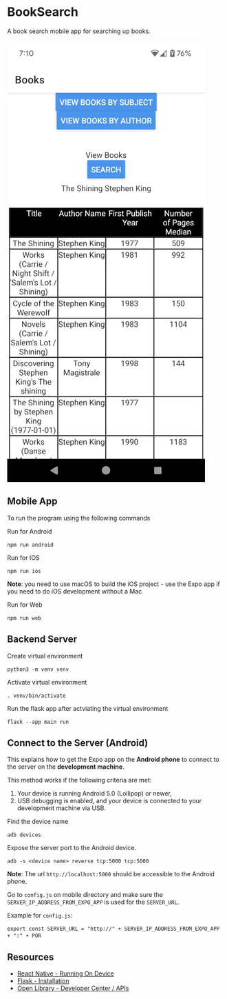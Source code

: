 # BookSearch
A book search mobile app for searching up books.

![](./images/book_search_app.webp)

## Mobile App

To run the program using the following commands

Run for Android
```
npm run android
```

Run for IOS
```
npm run ios
```
**Note**: you need to use macOS to build the iOS project - use the Expo app if you need to do iOS development without a Mac

Run for Web
```
npm run web
```

## Backend Server

Create virtual environment
```
python3 -m venv venv
```

Activate virtual environment
```
. venv/bin/activate
```

Run the flask app after actviating the virtual environment
```
flask --app main run
```
## Connect to the Server (Android)

This explains how to get the Expo app on the **Android phone** to connect to the server on the **development machine**.

This method works if the following criteria are met:
1. Your device is running Android 5.0 (Lollipop) or newer,
2. USB debugging is enabled, and your device is connected to your development machine via USB.

Find the device name
```
adb devices
```

Expose the server port to the Android device.
```
adb -s <device name> reverse tcp:5000 tcp:5000
```

**Note**: The url `http://localhost:5000` should be accessible to the Android phone.

Go to `config.js` on mobile directory and make sure the `SERVER_IP_ADDRESS_FROM_EXPO_APP` is used for the `SERVER_URL`.

Example for `config.js`:
```
export const SERVER_URL = "http://" + SERVER_IP_ADDRESS_FROM_EXPO_APP + ":" + POR
```

## Resources
- [React Native - Running On Device](https://reactnative.dev/docs/running-on-device)
- [Flask - Installation](https://flask.palletsprojects.com/en/3.0.x/installation/)
- [Open Library - Developer Center / APIs](https://openlibrary.org/developers/api)

